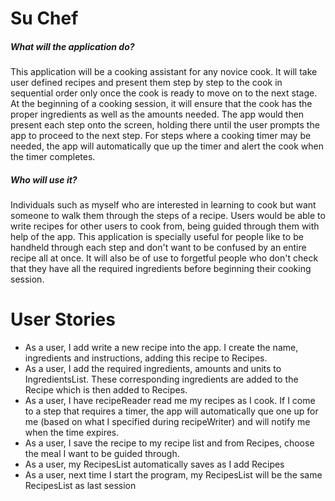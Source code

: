<h1>Su Chef</h1>
<b></b>
<h5>What will the application do?</h5>
This application will be a cooking assistant for any novice cook. It will take user defined recipes
and present them step by step to the cook in sequential order only once the cook is ready to move on to the next stage.
At the beginning of a cooking session, it will ensure that the cook has the proper ingredients as well as the amounts
needed. The app would then present each step onto the screen, holding there until the user prompts the app to
proceed to the next step. For steps where a cooking timer may be needed, the app will automatically que up the timer 
and
alert the cook when the timer completes.
<h5>Who will use it?</h5>
Individuals such as myself who are interested in learning to cook but want someone to walk them through the steps 
of a recipe. Users would be able to write recipes for other users to cook from, being guided through them with help of 
the app. This application is specially useful for people like to be handheld through each step and don't want to be 
confused by an entire recipe all at once. It will also be of use to forgetful people who don't check that they have all 
the required ingredients before beginning their cooking session.
<h1>User Stories</h1>

- As a user, I add write a new recipe into the app. I create the name, ingredients and instructions, 
adding this recipe to Recipes.
- As a user, I add the required ingredients, amounts and units to IngredientsList. These corresponding ingredients are
 added to the Recipe which is then added to Recipes.
- As a user, I have recipeReader read me my recipes as I cook. If I come to a step that requires a timer, the app will 
automatically que one up for me (based on what I specified during recipeWriter) and will notify me when the time
expires.
- As a user, I save the recipe to my recipe list and from Recipes, choose the meal I want to be guided through.
- As a user, my RecipesList automatically saves as I add Recipes
- As a user, next time I start the program, my RecipesList will be the same RecipesList as last session